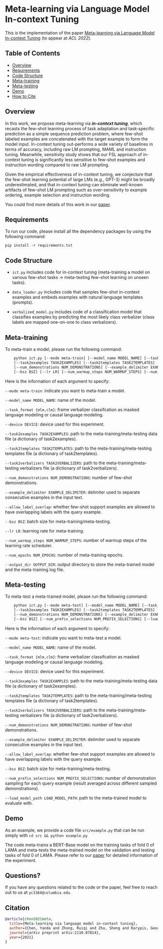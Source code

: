 # Meta-learning via Language Model In-context Tuning

This is the implementation of the paper [Meta-learning via Language Model In-context Tuning](https://arxiv.org/pdf/2110.07814.pdf) (to appear at *ACL 2022*). 
## Table of Contents
* [Overview](#overview)
* [Requirements](#requirements)
* [Code Structure](#code-structure)
* [Meta-training](#meta-training)
* [Meta-testing](#meta-testing)
* [Demo](#demo)
* [How to Cite](#citation)


## Overview
In this work, we propose meta-learning via ***in-context tuning***, which recasts the few-shot learning process of task 
adaptation and task-specific prediction as a simple sequence prediction problem, where few-shot labeled examples are 
concatenated with the target example to form the model input. In-context tuning out-performs a wide variety of baselines in terms of accuracy, including raw LM prompting, MAML and 
instruction tuning. Meanwhile, sensitivity study shows that our FSL approach of in-context tuning is significantly less 
sensitive to few-shot examples and instruction wording compared to raw LM prompting.

Given the empirical effectiveness of in-context tuning, we conjecture that the few-shot learning potential of large LMs 
(e.g., GPT-3) might be broadly underestimated, and that in-context tuning can eliminate well-known artifacts of few-shot 
LM prompting such as over-sensitivity to example ordering, example selection and instruction wording.
   
You could find more details of this work in our [paper](https://arxiv.org/pdf/2110.07814.pdf).

## Requirements

To run our code, please install all the dependency packages by using the following command:
```
pip install -r requirements.txt
```

## Code Structure
- `ict.py` includes code for in-context tuning (meta-training a model on various few-shot tasks &rarr; meta-testing few-shot
  learning on unseen tasks). 

- `data_loader.py` includes code that samples few-shot in-context examples and embeds examples with natural language templates (prompts).

- `verbalized_model.py` includes code of a classification model that classifies examples by 
predicting the most likely class verbalizer (class labels are mapped one-on-one to class verbalizers). 


## Meta-training
To meta-train a model, please run the following command:
```bash
    python ict.py [--mode meta-train] [--model_name MODEL_NAME] [--task_format {mlm,clm}] [--device DEVICE] 
    [--task2examples TASK2EXAMPLES] [--task2templates TASK2TEMPLATES] [--task2verbalizers TASK2VERBALIZERS] 
    [--num_demonstrations NUM_DEMONSTRATIONS] [--example_delimiter EXAMPLE_DELIMITER] [--allow_label_overlap] 
    [--bsz BSZ] [--lr LR] [--num_warmup_steps NUM_WARMUP_STEPS] [--num_epochs NUM_EPOCHS] [--output_dir OUTPUT_DIR]
```
Here is the information of each argument to specify:

`--mode meta-train`: indicate you want to meta-train a model.

`--model_name MODEL_NAME`: name of the model.

`--task_format {mlm,clm}`: frame verbalizer classifcation as masked language modeling or causal language modeling.

`--device DEVICE`: device used for this experiment.

`--task2examples TASK2EXAMPLES`: path to the meta-training/meta-testing data file (a dictionary of task2examples).

`--task2templates TASK2TEMPLATES`: path to the meta-training/meta-testing templates file (a dictionary of task2templates).

`--task2verbalizers TASK2VERBALIZERS`: path to the meta-training/meta-testing verbalizers file (a dictionary of task2verbalizers).

`--num_demonstrations NUM_DEMONSTRATIONS`: number of few-shot demonstrations.

`--example_delimiter EXAMPLE_DELIMITER`: delimiter used to separate consecutive examples in the input text.

`--allow_label_overlap`: whether few-shot support examples are allowed to have overlapping labels with the query example.

`--bsz BSZ`: batch size for meta-training/meta-testing.

`--lr LR`: learning rate for meta-training.

`--num_warmup_steps NUM_WARMUP_STEPS`: number of warmup steps of the learning rate scheduler.

`--num_epochs NUM_EPOCHS`: number of meta-training epochs.

`--output_dir OUTPUT_DIR`: output directory to store the meta-trained model and the meta-training log file.


## Meta-testing
To meta-test a meta-trained model, please run the following command:
```bash
    python ict.py [--mode meta-test] [--model_name MODEL_NAME] [--task_format {mlm,clm}] [--device DEVICE] 
    [--task2examples TASK2EXAMPLES] [--task2templates TASK2TEMPLATES] [--task2verbalizers TASK2VERBALIZERS] 
    [--num_demonstrations NUM_DEMONSTRATIONS] [--example_delimiter EXAMPLE_DELIMITER] [--allow_label_overlap] 
    [--bsz BSZ] [--num_prefix_selections NUM_PREFIX_SELECTIONS] [--load_model_path LOAD_MODEL_PATH]
```
Here is the information of each argument to specify:

`--mode meta-test`: indicate you want to meta-test a model.

`--model_name MODEL_NAME`: name of the model.

`--task_format {mlm,clm}`: frame verbalizer classifcation as masked language modeling or causal language modeling.

`--device DEVICE`: device used for this experiment.

`--task2examples TASK2EXAMPLES`: path to the meta-training/meta-testing data file (a dictionary of task2examples).

`--task2templates TASK2TEMPLATES`: path to the meta-training/meta-testing templates file (a dictionary of task2templates).

`--task2verbalizers TASK2VERBALIZERS`: path to the meta-training/meta-testing verbalizers file (a dictionary of task2verbalizers).

`--num_demonstrations NUM_DEMONSTRATIONS`: number of few-shot demonstrations.

`--example_delimiter EXAMPLE_DELIMITER`: delimiter used to separate consecutive examples in the input text.

`--allow_label_overlap`: whether few-shot support examples are allowed to have overlapping labels with the query example.

`--bsz BSZ`: batch size for meta-training/meta-testing.

`--num_prefix_selections NUM_PREFIX_SELECTIONS`: number of demonstration sampling for each query example (result averaged across different sampled demonstrations).

`--load_model_path LOAD_MODEL_PATH`: path to the meta-trained model to evaluate with.


## Demo
As an example, we provide a code file `src/example.py` that can be run simply with `cd src && python example.py` 

The code meta-trains a BERT-Base model on the training tasks of fold 0 of LAMA and meta-tests the meta-trained
model on the validation and testing tasks of fold 0 of LAMA. Please refer to our [paper](https://arxiv.org/pdf/2110.07814.pdf)
for detailed information of the experiment. 

## Questions?

If you have any questions related to the code or the paper, feel free to reach out to us at `yc3384@columbia.edu`.

## Citation

```bibtex
@article{chen2021meta,
  title={Meta-learning via language model in-context tuning},
  author={Chen, Yanda and Zhong, Ruiqi and Zha, Sheng and Karypis, George and He, He},
  journal={arXiv preprint arXiv:2110.07814},
  year={2021}
}
```
